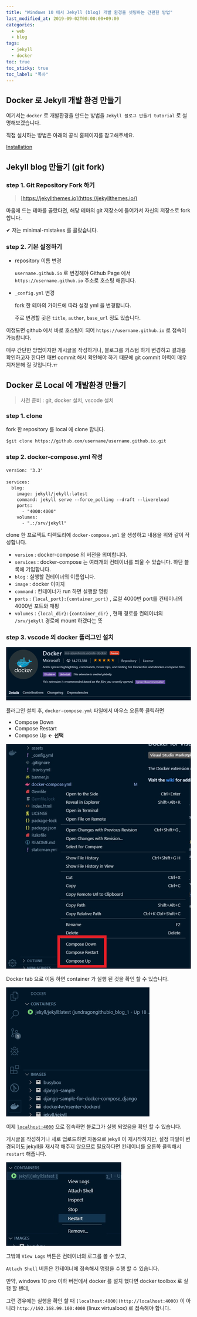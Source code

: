 ```yaml
---
title: "Windows 10 에서 Jekyll (blog) 개발 환경을 셋팅하는 간편한 방법"
last_modified_at: 2019-09-02T00:00:00+09:00
categories:
  - web
  - blog
tags:
  - jekyll
  - docker
toc: true
toc_sticky: true
toc_label: "목차"
---
```

## Docker 로 Jekyll 개발 환경 만들기

여기서는 `docker` 로 개발환경을 만드는 방법을 `Jekyll 블로그 만들기 tutorial` 로 설명해보겠습니다.

직접 설치하는 방법은 아래의 공식 홈페이지를 참고해주세요.

[Installation](https://jekyllrb.com/docs/installation)

## Jekyll blog 만들기 (git fork)

### step 1. Git Repository Fork 하기

> [https://jekyllthemes.io](https://jekyllthemes.io/)

마음에 드는 테마를 골랐다면, 해당 테마의 git 저장소에 들어가서 자신의 저장소로 fork 합니다.

✔ 저는 minimal-mistakes 를 골랐습니다.

### step 2. 기본 설정하기

- repository 이름 변경

    `username.github.io` 로 변경해야 Github Page 에서 `https://username.github.io` 주소로 호스팅 해줍니다.

- `_config.yml` 변경

    fork 한 테마의 가이드에 따라 설정 yml 을 변경합니다.

    주로 변경할 곳은  `title`, `author`, `base_url` 정도 있습니다.

이정도면 github 에서 바로 호스팅이 되어 `https://username.github.io` 로 접속이 가능합니다.

매우 간단한 방법이지만 게시글을 작성하거나, 블로그를 커스텀 하게 변경하고 결과를 확인하고자 한다면 매번 commit 해서 확인해야 하기 때문에 git commit 이력이 매우 지저분해 질 것입니다.ㅠ

## Docker 로 Local 에 개발환경 만들기

> 사전 준비 : git, docker 설치, vscode 설치

### step 1. clone

fork 한 repository 를 local 에 clone 합니다.

    $git clone https://github.com/username/username.github.io.git

### step 2. docker-compose.yml 작성

    version: '3.3'
    
    services:
      blog:
        image: jekyll/jekyll:latest
        command: jekyll serve --force_polling --draft --livereload
        ports:
          - "4000:4000"
        volumes:
          - ".:/srv/jekyll"

clone 한 프로젝트 디렉토리에 `docker-compose.yml` 을 생성하고 내용을 위와 같이 작성합니다.

- `version`  : docker-compose 의 버전을 의미합니다.
- `services` : docker-compose 는 여러개의 컨테이너를 띄울 수 있습니다. 하단 블록에 기입합니다.
- `blog` : 실행할 컨테이너의 이름입니다.
- `image` : docker 이미지
- `command` : 컨테이너가 run 하면 실행할 명령
- `ports` : `{local_port}:{container_port}` , 로컬 4000번 port를 컨테이너의 4000번 포트와 매핑
- `volumes` : `{local_dir}:{container_dir}` , 현재 경로를 컨테이너의 `/srv/jekyll` 경로에 mount 하겠다는 뜻

### step 3. vscode 의 docker 플러그인 설치

![vscode-docker-plugin.jpg](/assets/images/posts/2019-09-02/vscode-docker-plugin.jpg)

플러그인 설치 후, `docker-compose.yml` 파일에서 마우스 오른쪽 클릭하면

- Compose Down
- Compose Restart
- Compose Up **← 선택**

![vscode-docker.jpg](/assets/images/posts/2019-09-02/vscode-docker.jpg)

Docker tab 으로 이동 하면 container 가 실행 된 것을 확인 할 수 있습니다.

![vscode-docker-container.jpg](/assets/images/posts/2019-09-02/vscode-docker-container.jpg)

이제 [`localhost:4000`](http://localhost:4000) 으로 접속하면 블로그가 실행 되었음을 확인 할 수 있습니다.

게시글을 작성하거나 새로 업로드하면 자동으로 jekyll 이 재시작하지만, 설정 파일이 변경되어도 jekyll을 재시작 해주지 않으므로 필요하다면 컨테이너를 오른쪽 클릭해서 `restart` 해줍니다.

![vscode-docker-restart.jpg](/assets/images/posts/2019-09-02/vscode-docker-restart.jpg)

그밖에 `View Logs` 버튼은 컨테이너의 로그를 볼 수 있고,

`Attach Shell` 버튼은 컨테이너에 접속해서 명령을 수행 할 수 있습니다.

만약, windows 10 pro 이하 버전에서 docker 를 설치 했다면 docker toolbox 로 실행 할 텐데, 

그런 경우에는 실행을 확인 할 때 `[localhost:4000](http://localhost:4000)` 이 아니라 `http://192.168.99.100:4000` (linux virtualbox) 로 접속해야 합니다.
